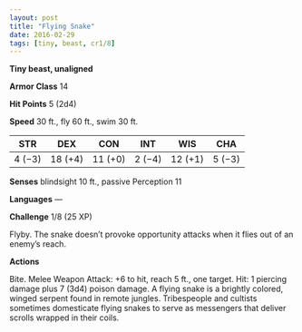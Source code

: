 ```yaml
---
layout: post
title: "Flying Snake"
date: 2016-02-29
tags: [tiny, beast, cr1/8]
---
```


**Tiny beast, unaligned**

**Armor Class** 14

**Hit Points** 5 (2d4)

**Speed** 30 ft., fly 60 ft., swim 30 ft.

|   STR   |   DEX   |   CON   |   INT   |   WIS   |   CHA   |
|:-----:|:-----:|:-----:|:-----:|:-----:|:-----:|
| 4 (−3) | 18 (+4) | 11 (+0) | 2 (−4) | 12 (+1) | 5 (−3) |

**Senses** blindsight 10 ft., passive Perception 11 

**Languages** — 

**Challenge** 1/8 (25 XP)

 Flyby. The snake doesn’t provoke opportunity attacks when it flies out of an enemy’s reach. 

**Actions** 

Bite. Melee Weapon Attack: +6 to hit, reach 5 ft., one target. Hit: 1 piercing damage plus 7 (3d4) poison damage. A flying snake is a brightly colored, winged serpent found in remote jungles. Tribespeople and cultists sometimes domesticate flying snakes to serve as messengers that deliver scrolls wrapped in their coils.